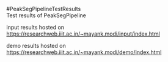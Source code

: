 #PeakSegPipelineTestResults <br>
Test results of PeakSegPipeline

input results hosted on 
<a href="https://researchweb.iiit.ac.in/~mayank.modi/input/index.html">https://researchweb.iiit.ac.in/~mayank.modi/input/index.html</a>

demo results hosted on
<a href="https://researchweb.iiit.ac.in/~mayank.modi/demo/index.html">https://researchweb.iiit.ac.in/~mayank.modi/demo/index.html</a>


